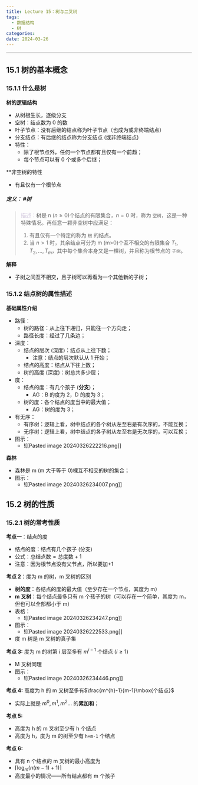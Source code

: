 ```yaml
---
title: Lecture 15：树与二叉树
tags:
  - 数据结构
  - 树
categories: 
date: 2024-03-26
---
```

---
## 15.1 树的基本概念
### 15.1.1 什么是树
**树的逻辑结构**
+ 从树根生长，逐级分支
+ 空树：结点数为 0 的数
+ 叶子节点：没有后继的结点称为叶子节点（也成为或非终端结点）
+ 分支结点：有后继的结点称为分支结点 (或非终端结点)
+ 特性：
	+ 除了根节点外，任何一个节点都有且仅有一个前趋；
	+ 每个节点可以有 0 个或多个后继；

**非空树的特性
+ 有且仅有一个根节点

##### **定义**： #树
> <font color="#ccc1d9">描述：</font>树是 n ($n\geq 0$)个结点的有限集合，$n=0$ 时，称为 `空树`，这是一种特殊情况。再任意一颗非空树中应满足： 
> 1. 有且仅有一个特定的称为 `根` 的结点。
> 2. 当 $n>1$ 时，其余结点可分为 m (m>0)个互不相交的有限集合 $T_{1},T_{2},...,T_{m}$，其中每个集合本身又是一棵树，并且称为根节点的 `子树`。

**解释**
+ 子树之间互不相交，且子树可以再看为一个其他新的子树；

### 15.1.2 结点树的属性描述
**基础属性介绍**
+ 路径：
	+ 树的路径：从上往下递归，只能往一个方向走；
	+ 路径长度：经过了几条边；
+ 深度：
	+ 结点的层次 (深度)：结点从上往下数；
		+ 注意：结点的层次默认从 1 开始；
	+ 结点的高度：结点从下往上数；
	+ 树的高度 (深度)：树总共多少层；
+ 度：
	+ 结点的度：有几个孩子 (**分支**)；
		+ AG：B 的度为 2，D 的度为 3；
	+ 树的度：各个结点的度当中的最大值；
		+ AG：树的度为 3；
+ 有无序：
	+ 有序树：逻辑上看，树中结点的各个树从左至右是有次序的，不能互换；
	+ 无序树：逻辑上看，树中结点的各子树从左至右是无次序的，可以互换；
+ 图示：
	+ ![[Pasted image 20240326222216.png]]

**森林**
+ 森林是 m (m 大于等于 0)棵互不相交的树的集合；
+ 图示：
	+ ![[Pasted image 20240326234007.png]]


## 15.2 树的性质
### 15.2.1 树的常考性质
**考点一**：结点的度
+ 结点的度：结点有几个孩子 (分支)
+ 公式：$\mbox{总结点数}=\mbox{总度数}+1$
+ 注意：因为根节点没有父节点，所以要加+1

**考点 2**：度为 m 的树，m 叉树的区别
+ **树的度**：各结点的度的最大值（至少存在一个节点，其度为 m）
+ **m 叉树**：每个结点最多只有 m 个孩子的树（可以存在一个简单，其度为 m，但也可以全部都小于 m）
+ 表格：
	+ ![[Pasted image 20240326234247.png]]
+ 图示：
	+ ![[Pasted image 20240326222533.png]]
+ 度 m 树是 m 叉树的真子集

**考点 3:** 度为 m 的树第 i 层至多有 $m^{i-1}$ 个结点 ($i\geq 1$)
+ M 叉树同理
+ 图示：
	+ ![[Pasted image 20240326234446.png]]

**考点 4:** 高度为 h 的 m 叉树至多有$\frac{m^{h}-1}{m-1}\mbox{个结点}$
+ 实际上就是 $m^{0},m^{1},m^{2}...$ 的**累加和**；

**考点 5:** 
+ 高度为 h 的 m 叉树至少有 h 个结点
+ 高度为 h，度为 m 的树至少有 `h+m-1` 个结点

**考点 6:**
+ 具有 n 个结点的 m 叉树的最小高度为
+ $\lceil \log_{m}(n(m-1)+1)\rceil$
+ 高度最小的情况——所有结点都有 m 个孩子 


